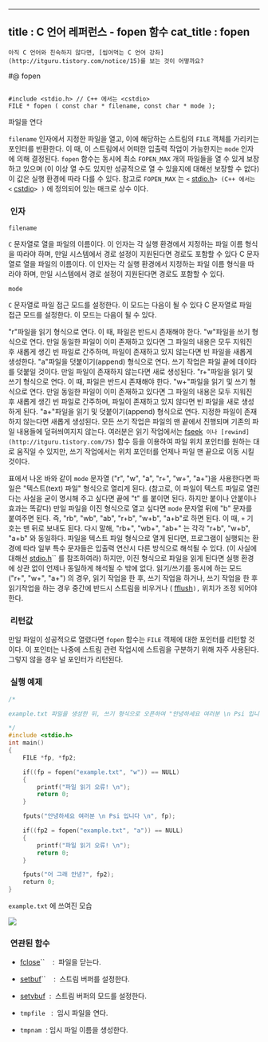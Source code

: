 ----------------
title : C 언어 레퍼런스 - fopen 함수
cat_title :  fopen
--------------






```warning
아직 C 언어와 친숙하지 않다면, [씹어먹는 C 언어 강좌](http://itguru.tistory.com/notice/15)를 보는 것이 어떻까요?

```

#@ fopen

```info

#include <stdio.h> // C++ 에서는 <cstdio>
FILE * fopen ( const char * filename, const char * mode );
```

파일을 연다

`filename` 인자에서 지정한 파일을 열고, 이에 해당하는 스트림의 `FILE` 객체를 가리키는 포인터를 반환한다. 이 때, 이 스트림에서 어떠한 입출력 작업이 가능한지는 `mode` 인자에 의해 결정된다.
`fopen` 함수는 동시에 최소 `FOPEN_MAX` 개의 파일들을 열 수 있게 보장하고 있으며 (이 이상 열 수도 있지만 성공적으로 열 수 있을지에 대해선 보장할 수 없다) 이 값은 실행 환경에 따라 다를 수 있다. 참고로 `FOPEN_MAX` 는 `<` [stdio.h](http://itguru.tistory.com/34)`> (C++ 에서는 <` [cstdio](http://itguru.tistory.com/34)`> )` 에 정의되어 있는 매크로 상수 이다.



###  인자


`filename`

`C` 문자열로 열을 파일의 이름이다. 이 인자는 각 실행 환경에서 지정하는 파일 이름 형식을 따라야 하며, 만일 시스템에서 경로 설정이 지원된다면 경로도 포함할 수 있다 C 문자열로 열을 파일의 이름이다. 이 인자는 각 실행 환경에서 지정하는 파일 이름 형식을 따라야 하며, 만일 시스템에서 경로 설정이 지원된다면 경로도 포함할 수 있다.

`mode`

`C` 문자열로 파일 접근 모드를 설정한다. 이 모드는 다음이 될 수 있다 C 문자열로 파일 접근 모드를 설정한다. 이 모드는 다음이 될 수 있다.

"r"파일을 읽기 형식으로 연다. 이 때, 파일은 반드시 존재해야 한다.
"w"파일을 쓰기 형식으로 연다. 만일 동일한 파일이 이미 존재하고 있다면 그 파일의 내용은 모두 지워진 후 새롭게 생긴 빈 파일로 간주하며, 파일이 존재하고 있지 않는다면 빈 파일을 새롭게 생성한다.
"a"파일을 덧붙이기(append) 형식으로 연다. 쓰기 작업은 파일 끝에 데이타를 덧붙일 것이다. 만일 파일이 존재하지 않는다면 새로 생성된다.
"r+"파일을 읽기 및 쓰기 형식으로 연다. 이 때, 파일은 반드시 존재해야 한다.
"w+"파일을 읽기 및 쓰기 형식으로 연다. 만일 동일한 파일이 이미 존재하고 있다면 그 파일의 내용은 모두 지워진 후 새롭게 생긴 빈 파일로 간주하며, 파일이 존재하고 있지 않다면 빈 파일을 새로 생성하게 된다.
"a+"파일을 읽기 및 덧붙이기(append) 형식으로 연다. 지정한 파일이 존재하지 않는다면 새롭게 생성된다. 모든 쓰기 작업은 파일의 맨 끝에서 진행되며 기존의 파일 내용들에 덮혀씌여지지 않는다. 여러분은 읽기 작업에서는 [fseek](http://itguru.tistory.com/72)`` 이나 [rewind](http://itguru.tistory.com/75)`` 함수 등을 이용하여 파일 위치 포인터를 원하는 대로 움직일 수 있지만, 쓰기 작업에서는 위치 포인터를 언제나 파일 맨 끝으로 이동 시킬 것이다.

표에서 나온 바와 같이 `mode` 문자열 ("r", "w", "a", "r+", "w+", "a+")을 사용한다면 파일은 "텍스트(text) 파일" 형식으로 열리게 된다. (참고로, 이 파일이 텍스트 파일로 열린다는 사실을 굳이 명시해 주고 싶다면 끝에 "t" 를 붙이면 된다. 하지만 붙이나 안붙이나 효과는 똑같다)
만일 파일을 이진 형식으로 열고 싶다면 `mode` 문자열 뒤에 "b" 문자를 붙여주면 된다. 즉, "rb", "wb", "ab", "r+b", "w+b", "a+b"로 하면 된다. 이 때, `+` 기호는 맨 뒤로 보내도 된다. 다시 말해, "rb+", "wb+", "ab+" 는 각각 "r+b", "w+b", "a+b" 와 동일하다.
파일을 텍스트 파일 형식으로 열게 된다면, 프로그램이 실행되는 환경에 따라 일부 특수 문자들은 입출력 연산시 다른 방식으로 해석될 수 있다. (이 사실에 대해선 [ stdio.h](http://itguru.tistory.com/34)`` 를 참조하여라) 하지만, 이진 형식으로 파일을 읽게 된다면 실행 환경에 상관 없이 언제나 동일하게 해석될 수 밖에 없다.
읽기/쓰기를 동시에 하는 모드 ("r+", "w+", "a+") 의 경우, 읽기 작업을 한 후, 쓰기 작업을 하거나, 쓰기 작업을 한 후 읽기작업을 하는 경우 중간에 반드시 스트림을 비우거나 ( [fflush](http://itguru.tistory.com/57)`),` 위치가 조정 되어야 한다.



###  리턴값




만일 파일이 성공적으로 열렸다면 `fopen` 함수는 `FILE` 객체에 대한 포인터를 리턴할 것이다. 이 포인터는 나중에 스트림 관련 작업시에 스트림을 구분하기 위해 자주 사용된다. 그렇지 않을 경우 널 포인터가 리턴된다.


###  실행 예제




```cpp
/*

example.txt 파일을 생성한 뒤, 쓰기 형식으로 오픈하여 "안녕하세요 여러분 \n Psi 입니다 \n" 를 파일 내용에 집어 넣는다. 그리고, example.txt 를 덧붙이기 형식으로 오픈한 뒤 뒤에 "어 그래 안녕" 을 덧붙인다.

*/
#include <stdio.h>
int main()
{
    FILE *fp, *fp2;

    if((fp = fopen("example.txt", "w")) == NULL)
    {
        printf("파일 읽기 오류! \n");
        return 0;
    }

    fputs("안녕하세요 여러분 \n Psi 입니다 \n", fp);

    if((fp2 = fopen("example.txt", "a")) == NULL)
    {
        printf("파일 읽기 오류! \n");
        return 0;
    }

    fputs("어 그래 안녕?", fp2);
    return 0;
}
```


`example.txt` 에 쓰여진 모습


![](http://img1.daumcdn.net/thumb/R1920x0/?fname=http%3A%2F%2Fcfile24.uf.tistory.com%2Fimage%2F1345071D4B73C8EA199FA6)




###  연관된 함수



*  [fclose](http://itguru.tistory.com/54)``    :  파일을 닫는다.

*  [setbuf](http://itguru.tistory.com/61)``    :  스트림 버퍼를 설정한다.

*  [setvbuf](http://itguru.tistory.com/62)  :  스트림 버퍼의 모드를 설정한다.
* `tmpfile`   :  임시 파일을 연다.
* `tmpnam`  : 임시 파일 이름을 생성한다.






